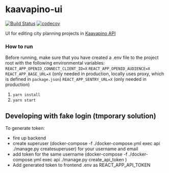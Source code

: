# kaavapino-ui
[![Build Status](https://travis-ci.com/City-of-Helsinki/kaavapino-ui.svg?branch=master)](https://travis-ci.com/City-of-Helsinki/kaavapino-ui)
[![codecov](https://codecov.io/gh/City-of-Helsinki/kaavapino-ui/branch/master/graph/badge.svg)](https://codecov.io/gh/City-of-Helsinki/kaavapino-ui)

UI for editing city planning projects in [Kaavapino API](https://github.com/City-of-Helsinki/kaavapino)

### How to run
Before running, make sure that you have created a .env file to the project root with the following environmental variables:
`REACT_APP_OPENID_CONNECT_CLIENT_ID=X`
`REACT_APP_OPENID_AUDIENCE=X`
`REACT_APP_BASE_URL=X` (only needed in production, locally uses proxy, which is defined in `package.json`)
`REACT_APP_SENTRY_URL=X` (only needed in production)

1. `yarn install`
2. `yarn start`


## Developing with fake login (tmporary solution)
To generate token:
- fire up backend
- create superuser (docker-compose -f ./docker-compose.yml exec api ./manage.py createsuperuser) for your username and email
- add token for the same username (docker-compose -f ./docker-compose.yml exec api ./manage.py create_api_token <username>)
- Add generated token to frontend .env as REACT_APP_API_TOKEN

